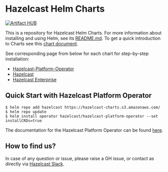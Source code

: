 # Hazelcast Helm Charts

[![Artifact HUB](https://img.shields.io/endpoint?url=https://artifacthub.io/badge/repository/hazelcast)](https://artifacthub.io/packages/search?repo=hazelcast)

This is a repository for Hazelcast Helm Charts. For more information about installing and using Helm, see its
[README.md](https://github.com/helm/helm/blob/main/README.md). To get a quick introduction to Charts see this [chart document](https://helm.sh/docs/intro/quickstart/).

See corresponding page from below for each chart for step-by-step installation:

- [Hazelcast-Platform-Operator](https://docs.hazelcast.com/operator/latest/get-started#step-1-deploy-hazelcast-platform-operator)
- [Hazelcast](https://docs.hazelcast.com/hazelcast/latest/kubernetes/helm-hazelcast-chart)
- [Hazelcast Enterprise](https://docs.hazelcast.com/hazelcast/latest/kubernetes/helm-hazelcast-enterprise-chart)

## Quick Start with Hazelcast Platform Operator

    $ helm repo add hazelcast https://hazelcast-charts.s3.amazonaws.com/
    $ helm repo update
    $ helm install operator hazelcast/hazelcast-platform-operator --set installCRDs=true

The documentation for the Hazelcast Platform Operator can be found [here](https://docs.hazelcast.com/operator/latest/get-started#step-1-deploy-hazelcast-platform-operator).

## How to find us?

In case of any question or issue, please raise a GH issue, or contact as directly via [Hazelcast Slack](https://slack.hazelcast.com).
